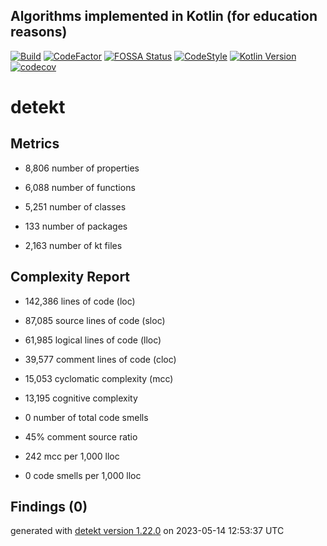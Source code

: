 ## Algorithms implemented in Kotlin (for education reasons)

[![Build](https://github.com/ashtanko/kotlab/actions/workflows/ci.yml/badge.svg)](https://github.com/ashtanko/kotlab/actions/workflows/ci.yml)
[![CodeFactor](https://www.codefactor.io/repository/github/ashtanko/kotlab/badge?s=1290c19502114b2413b119de774f8c596d0e4953)](https://www.codefactor.io/repository/github/ashtanko/kotlab)
[![FOSSA Status](https://app.fossa.com/api/projects/git%2Bgithub.com%2Fashtanko%2Falgorithms-in-depth.svg?type=shield)](https://app.fossa.com/projects/git%2Bgithub.com%2Fashtanko%2Falgorithms-in-depth?ref=badge_shield)
[![CodeStyle](https://img.shields.io/badge/code%20style-%E2%9D%A4-FF4081.svg)](https://ktlint.github.io/)
[![Kotlin Version](https://img.shields.io/badge/kotlin-1.8.20-blue.svg)](http://kotlinlang.org/)
[![codecov](https://codecov.io/gh/ashtanko/kotlab/branch/main/graph/badge.svg?token=JEU9EIJMHA)](https://codecov.io/gh/ashtanko/kotlab)
# detekt

## Metrics

* 8,806 number of properties

* 6,088 number of functions

* 5,251 number of classes

* 133 number of packages

* 2,163 number of kt files

## Complexity Report

* 142,386 lines of code (loc)

* 87,085 source lines of code (sloc)

* 61,985 logical lines of code (lloc)

* 39,577 comment lines of code (cloc)

* 15,053 cyclomatic complexity (mcc)

* 13,195 cognitive complexity

* 0 number of total code smells

* 45% comment source ratio

* 242 mcc per 1,000 lloc

* 0 code smells per 1,000 lloc

## Findings (0)

generated with [detekt version 1.22.0](https://detekt.dev/) on 2023-05-14 12:53:37 UTC
